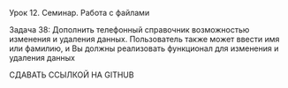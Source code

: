 Урок 12. Семинар. Работа с файлами

Задача 38: Дополнить телефонный справочник возможностью изменения и удаления данных. Пользователь также может ввести имя или фамилию, и Вы должны реализовать функционал для изменения и удаления данных

СДАВАТЬ ССЫЛКОЙ НА GITHUB